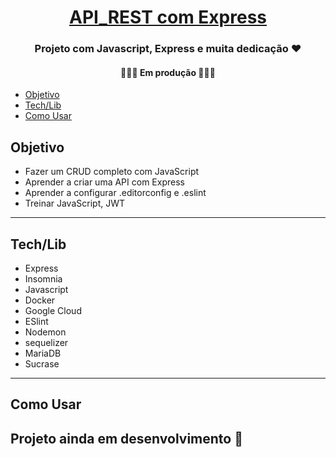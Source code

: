 <h1 align="center">
     <a href="#" alt="Projeto de uma Agenda com express"> API_REST com Express</a>
</h1>

<h3 align="center">
    Projeto com Javascript, Express e muita dedicação ❤
</h3>

<h4 align="center">
	👨🏽‍💻  Em produção  👨🏽‍💻
</h4>

<!--ts-->
   * [Objetivo](#Objetivo)
   * [Tech/Lib](#Tech/Lib)
   * [Como Usar](#como-usar)
<!--te-->

## Objetivo

* Fazer um CRUD completo com JavaScript
* Aprender a criar uma API com Express
* Aprender a configurar .editorconfig e .eslint
* Treinar JavaScript, JWT

---

## Tech/Lib
* Express
* Insomnia
* Javascript
* Docker
* Google Cloud
* ESlint
* Nodemon
* sequelizer
* MariaDB
* Sucrase
---


## Como Usar

Projeto ainda em desenvolvimento 🤯
---